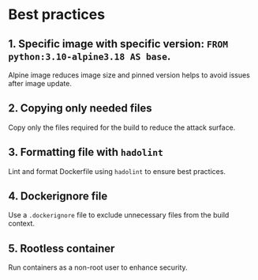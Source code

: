 # Best practices

## 1. Specific image with specific version: `FROM python:3.10-alpine3.18 AS base`.

Alpine image reduces image size and pinned version helps to avoid issues after image update.

## 2. Copying only needed files

Copy only the files required for the build to reduce the attack surface.

## 3. Formatting file with `hadolint`

Lint and format Dockerfile using `hadolint` to ensure best practices.

## 4. Dockerignore file

Use a `.dockerignore` file to exclude unnecessary files from the build context.

## 5. Rootless container

Run containers as a non-root user to enhance security.